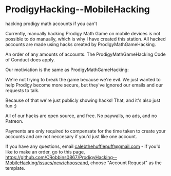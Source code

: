 
# ProdigyHacking--MobileHacking
hacking prodigy math accounts if you can't


Currently, manually hacking Prodigy Math Game on mobile devices is not possible to do manually, which is why I have created this station. All hacked accounts are made using hacks created by ProdigyMathGameHacking.

An order of any amounts of accounts.
The ProdigyMathGameHacking Code of Conduct does apply.

Our motiviation is the same as ProdigyMathGameHacking:

We're not trying to break the game because we're evil. We just wanted to help Prodigy become more secure, but they've ignored our emails and our requests to talk.

Because of that we're just publicly showing hacks! That, and it's also just fun ;)

All of our hacks are open source, and free. No paywalls, no ads, and no Patreon.

Payments are only required to compensate for the time taken to create your accounts and are not neccesary if you'd just like one account.

If you have any questions, email calebthehufflepuff@gmail.com - if you'd like to make an order, go to this page, https://github.com/CRobbins0867/ProdigyHacking--MobileHacking/issues/new/chooseand, choose "Account Request" as the template.
